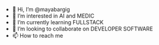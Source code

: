 - 👋 Hi, I’m @mayabargig
- 👀 I’m interested in AI and MEDIC
- 🌱 I’m currently learning FULLSTACK
- 💞️ I’m looking to collaborate on DEVELOPER SOFTWARE
- 📫 How to reach me 

<!---
mayabargig/mayabargig is a ✨ special ✨ repository because its `README.md` (this file) appears on your GitHub profile.
You can click the Preview link to take a look at your changes.
--->
